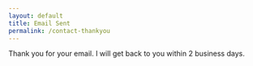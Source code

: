 ```yaml
---
layout: default
title: Email Sent
permalink: /contact-thankyou
---
```

Thank you for your email. I will get back to you within 2 business days.